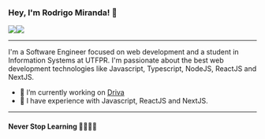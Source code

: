 ### Hey, I'm Rodrigo Miranda! 👋

<div style="display: flex;">
  <a href="https://www.linkedin.com/in/rodrigoamiranda/">
    <img 
       src="https://img.shields.io/badge/-Rodrigo%20Miranda-0077B5?style=flat-square&logo=Linkedin&logoColor=white&link=https://www.linkedin.com/in/rodrigoamiranda"
     >
  </a>
  <a href="mailto:rodrigo.mira08@gmail.com">
    <img 
       src="https://img.shields.io/badge/-rodrigo.mira08@gmail.com-D14836?style=flat-square&logo=Gmail&logoColor=white&link=mailto:rodrigo.mira08@gmail.com"
     >
  </a>
</div>

<hr>

I'm a Software Engineer focused on web development and a student in Information Systems at UTFPR. I'm passionate about the best web development technologies like Javascript, Typescript, NodeJS, ReactJS and NextJS. 

- 🔭 I’m currently working on <a href="https://www.driva.io/">Driva</a>
- 🌱 I have experience with Javascript, ReactJS and NextJS.

<hr>

#### Never Stop Learning 🚀🚀🚀🚀

